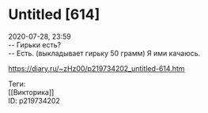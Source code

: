 Untitled [614]
===============

   
 2020-07-28, 23:59   
  -- Гирьки есть?   
 -- Есть. (выкладывает гирьку 50 грамм) Я ими качаюсь.   
    
 <https://diary.ru/~zHz00/p219734202_untitled-614.htm>   
   
 Теги:   
 [[Викторика]]   
 ID: p219734202